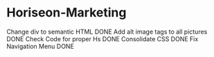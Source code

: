 # Horiseon-Marketing
Change div to semantic HTML DONE
Add alt image tags to all pictures DONE
Check Code for proper Hs DONE
Consolidate CSS DONE
Fix Navigation Menu DONE